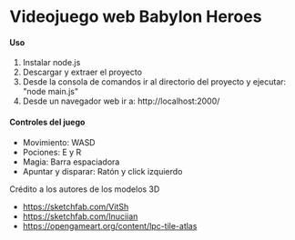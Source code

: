# Videojuego web Babylon Heroes

#### Uso
1. Instalar node.js
2. Descargar y extraer el proyecto
3. Desde la consola de comandos ir al directorio del proyecto y ejecutar: "node main.js"
4. Desde un navegador web ir a: http://localhost:2000/

#### Controles del juego
- Movimiento: WASD
- Pociones: E y R
- Magia: Barra espaciadora
- Apuntar y disparar: Ratón y click izquierdo

Crédito a los autores de los modelos 3D
- https://sketchfab.com/VitSh
- https://sketchfab.com/Inuciian
- https://opengameart.org/content/lpc-tile-atlas
